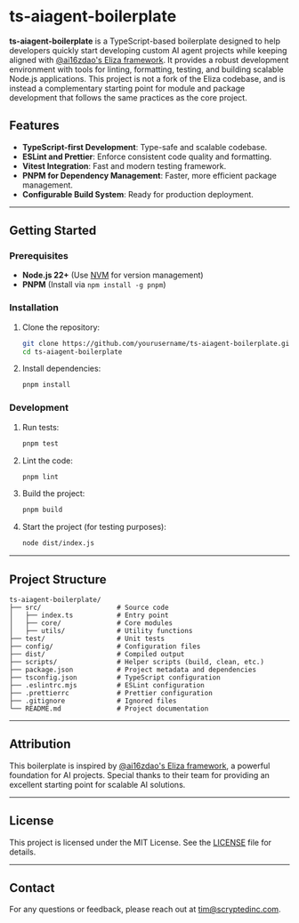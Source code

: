 # ts-aiagent-boilerplate

**ts-aiagent-boilerplate** is a TypeScript-based boilerplate designed to help developers quickly start developing custom AI agent projects while keeping aligned with [@ai16zdao's Eliza framework](https://github.com/ai16z/eliza). It provides a robust development environment with tools for linting, formatting, testing, and building scalable Node.js applications. This project is not a fork of the Eliza codebase, and is instead a complementary starting point for module and package development that follows the same practices as the core project.

## Features

- **TypeScript-first Development**: Type-safe and scalable codebase.
- **ESLint and Prettier**: Enforce consistent code quality and formatting.
- **Vitest Integration**: Fast and modern testing framework.
- **PNPM for Dependency Management**: Faster, more efficient package management.
- **Configurable Build System**: Ready for production deployment.

---

## Getting Started

### Prerequisites

- **Node.js 22+** (Use [NVM](https://github.com/nvm-sh/nvm) for version management)
- **PNPM** (Install via `npm install -g pnpm`)

### Installation

1. Clone the repository:

   ```bash
   git clone https://github.com/yourusername/ts-aiagent-boilerplate.git
   cd ts-aiagent-boilerplate
   ```

2. Install dependencies:
   ```bash
   pnpm install
   ```

### Development

1. Run tests:

   ```bash
   pnpm test
   ```

2. Lint the code:

   ```bash
   pnpm lint
   ```

3. Build the project:

   ```bash
   pnpm build
   ```

4. Start the project (for testing purposes):
   ```bash
   node dist/index.js
   ```

---

## Project Structure

```
ts-aiagent-boilerplate/
├── src/                   # Source code
│   ├── index.ts           # Entry point
│   ├── core/              # Core modules
│   ├── utils/             # Utility functions
├── test/                  # Unit tests
├── config/                # Configuration files
├── dist/                  # Compiled output
├── scripts/               # Helper scripts (build, clean, etc.)
├── package.json           # Project metadata and dependencies
├── tsconfig.json          # TypeScript configuration
├── .eslintrc.mjs          # ESLint configuration
├── .prettierrc            # Prettier configuration
├── .gitignore             # Ignored files
└── README.md              # Project documentation
```

---

## Attribution

This boilerplate is inspired by [@ai16zdao's Eliza framework](https://github.com/ai16z/eliza), a powerful foundation for AI projects. Special thanks to their team for providing an excellent starting point for scalable AI solutions.

---

## License

This project is licensed under the MIT License. See the [LICENSE](./LICENSE) file for details.

---

## Contact

For any questions or feedback, please reach out at [tim@scryptedinc.com](mailto:tim@scryptedinc.com).

```

```
